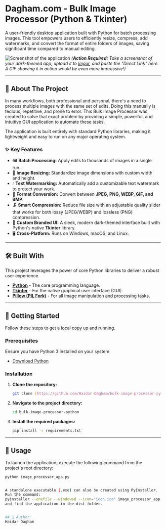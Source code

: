 # Dagham.com - Bulk Image Processor (Python & Tkinter)

A user-friendly desktop application built with Python for batch processing images. This tool empowers users to efficiently resize, compress, add watermarks, and convert the format of entire folders of images, saving significant time compared to manual editing.

![Screenshot of the application](https://i.imgur.com/your-screenshot-url.png)
*(**Action Required:** Take a screenshot of your dark-themed app, upload it to [Imgur](https://imgur.com/upload), and paste the "Direct Link" here. A GIF showing it in action would be even more impressive!)*

---

## 🌟 About The Project

In many workflows, both professional and personal, there's a need to process multiple images with the same set of edits. Doing this manually is tedious, repetitive, and prone to error. This Bulk Image Processor was created to solve that exact problem by providing a simple, powerful, and intuitive GUI application to automate these tasks.

The application is built entirely with standard Python libraries, making it lightweight and easy to run on any major operating system.

### ✨ Key Features

-   🖼️ **Batch Processing:** Apply edits to thousands of images in a single run.
-   📏 **Image Resizing:** Standardize image dimensions with custom width and height.
-   💧 **Text Watermarking:** Automatically add a customizable text watermark to protect your work.
-   🔄 **Format Conversion:** Convert between **JPEG, PNG, WEBP, GIF, and BMP**.
-   🗜️ **Smart Compression:** Reduce file size with an adjustable quality slider that works for both lossy (JPEG/WEBP) and lossless (PNG) compression.
-   🎨 **Custom Branded UI:** A sleek, modern dark-themed interface built with Python's native **Tkinter** library.
-   🖥️ **Cross-Platform:** Runs on Windows, macOS, and Linux.

---

## 🛠️ Built With

This project leverages the power of core Python libraries to deliver a robust user experience.

* [**Python**](https://www.python.org/) - The core programming language.
* [**Tkinter**](https://docs.python.org/3/library/tkinter.html) - For the native graphical user interface (GUI).
* [**Pillow (PIL Fork)**](https://python-pillow.org/) - For all image manipulation and processing tasks.

---

## 🚀 Getting Started

Follow these steps to get a local copy up and running.

### Prerequisites

Ensure you have Python 3 installed on your system.
* [Download Python](https://www.python.org/downloads/)

### Installation

1.  **Clone the repository:**
    ```sh
    git clone [https://github.com/Haidar-Dagham/bulk-image-processor-python.git](https://github.com/Haidar-Dagham/bulk-image-processor-python.git)
    ```

2.  **Navigate to the project directory:**
    ```sh
    cd bulk-image-processor-python
    ```

3.  **Install the required packages:**
    ```sh
    pip install -r requirements.txt
    ```

---

## 🏃 Usage

To launch the application, execute the following command from the project's root directory:

```sh
python image_processor_app.py


A standalone executable (.exe) can also be created using PyInstaller.
Run the command:
pyinstaller --onefile --windowed --icon="icon.ico" image_processor_app.py
and find the application in the dist folder.


## 👤 Author
Haidar Dagham
